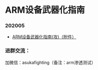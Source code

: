 # ARM设备武器化指南

### 202005 

- [ARM设备武器化指南(攻)（附件）](202005.ArmDevicesWeaponizedGuide/Attack)

### 进群交流：

加微信：asukafighting（备注：arm渗透测试）